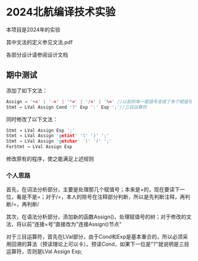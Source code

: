 # 2024北航编译技术实验

本项目是2024年的实验

其中文法的定义参见文法.pdf

各部分设计请参阅设计文档

## 期中测试

添加了如下文法：

```c++
Assign → '+=' | '-=' | '*=' | '/=' | '%=' //以前的单一赋值号变成了多个赋值号
Stmt → LVal Assign Cond '?' Exp ':' Exp ';'//三目运算符
```

同时修改了以下文法：

```c++
Stmt → LVal Assign Exp ';'
Stmt → LVal Assign 'getint' '(' ')' ';'
Stmt → LVal Assign 'getchar' '(' ')' ';'
ForStmt → LVal Assign Exp
```

修改原有的程序，使之能满足上述规则

### 个人思路

首先，在词法分析部分，主要是处理那几个赋值号；本来是+的，现在要读下一位，看是不是=；对于/=，本人的除号在注释部分判断，所以是先判断注释，再判断/=，再判断/

其次，在语法分析部分，添加新的函数Assign()，处理赋值号的树；对于修改的文法，将以前”连接=号“直接改为”连接Assign()节点“

对于三目运算符，首先在LVal部分，由于Cond和Exp是基本重合的，所以必须采用回溯的算法（预读理论上可以卡）。预读Cond，如果下一位是"?"就说明是三目运算符，否则是LVal Assign Exp;
